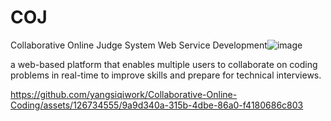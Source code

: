 # COJ
Collaborative Online Judge System Web Service Development![image](https://github.com/yangsiqiwork/Collaborative-Online-Coding/assets/126734555/3063fc18-307f-464f-a05e-e8e606e79808)



a web-based platform that enables multiple users to collaborate on coding problems in real-time to improve skills and prepare for technical interviews.


https://github.com/yangsiqiwork/Collaborative-Online-Coding/assets/126734555/9a9d340a-315b-4dbe-86a0-f4180686c803

